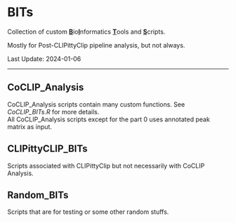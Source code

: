 # BITs
Collection of custom <ins>**B**</ins>io<ins>**I**</ins>nformatics <ins>**T**</ins>ools and <ins>**S**</ins>cripts.

Mostly for Post-CLIPittyClip pipeline analysis, but not always. 

Last Update: 2024-01-06

----
## CoCLIP_Analysis
CoCLIP_Analysis scripts contain many custom functions. See *CoCLIP_BITs.R* for more details.<br>
All CoCLIP_Analysis scripts except for the part 0 uses annotated peak matrix as input.

## CLIPittyCLIP_BITs
Scripts associated with CLIPittyClip but not necessarily with CoCLIP Analysis.

## Random_BITs
Scripts that are for testing or some other random stuffs.

